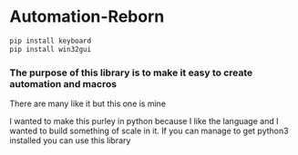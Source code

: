 # Automation-Reborn

```python
pip install keyboard
pip install win32gui
```
<h3>The purpose of this library is to make it easy to create automation and macros</h3>
<p>There are many like it but this one is mine</p>

I wanted to make this purley in python because I like the language and I wanted to build something of scale in it.
If you can manage to get python3 installed you can use this library
